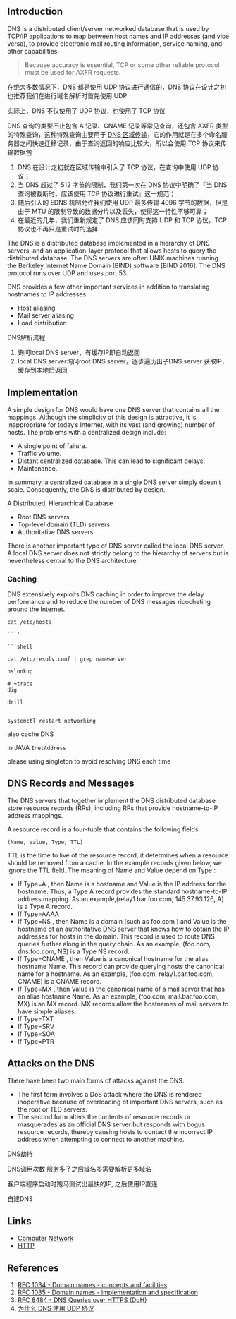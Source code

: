 ## Introduction

DNS is a distributed client/server networked database that is used by TCP/IP applications to map between host names and IP addresses (and vice versa), 
to provide electronic mail routing information, service naming, and other capabilities.

> Because accuracy is essential, TCP or some other reliable protocol must be used for AXFR requests.

在绝大多数情况下，DNS 都是使用 UDP 协议进行通信的，DNS 协议在设计之初也推荐我们在进行域名解析时首先使用 UDP

实际上，DNS 不仅使用了 UDP 协议，也使用了 TCP 协议

DNS 查询的类型不止包含 A 记录、CNAME 记录等常见查询，还包含 AXFR 类型的特殊查询，这种特殊查询主要用于 [DNS 区域传输](https://en.wikipedia.org/wiki/DNS_zone_transfer)，它的作用就是在多个命名服务器之间快速迁移记录，由于查询返回的响应比较大，所以会使用 TCP 协议来传输数据包

1. DNS 在设计之初就在区域传输中引入了 TCP 协议，在查询中使用 UDP 协议；
2. 当 DNS 超过了 512 字节的限制，我们第一次在 DNS 协议中明确了『当 DNS 查询被截断时，应该使用 TCP 协议进行重试』这一规范；
3. 随后引入的 EDNS 机制允许我们使用 UDP 最多传输 4096 字节的数据，但是由于 MTU 的限制导致的数据分片以及丢失，使得这一特性不够可靠；
4. 在最近的几年，我们重新规定了 DNS 应该同时支持 UDP 和 TCP 协议，TCP 协议也不再只是重试时的选择

The DNS is a distributed database implemented in a hierarchy of DNS servers, and an application-layer protocol that allows hosts to query the distributed database. 
The DNS servers are often UNIX machines running the Berkeley Internet Name Domain (BIND) software [BIND 2016]. 
The DNS protocol runs over UDP and uses port 53.


DNS provides a few other important services in addition to translating hostnames to IP addresses:
- Host aliasing
- Mail server aliasing
- Load distribution

DNS解析流程

1. 询问local DNS server，有缓存IP即自动返回
2. local DNS server询问root DNS server，逐步遍历出子DNS server 获取IP，缓存到本地后返回





## Implementation

A simple design for DNS would have one DNS server that contains all the mappings.
Although the simplicity of this design is attractive, it is inappropriate for today’s Internet, with its vast (and growing) number of hosts. 
The problems with a centralized design include:

- A single point of failure.
- Traffic volume.
- Distant centralized database. This can lead to significant delays.
- Maintenance.

In summary, a centralized database in a single DNS server simply doesn’t scale. Consequently, the DNS is distributed by design.

A Distributed, Hierarchical Database

- Root DNS servers
- Top-level domain (TLD) servers
- Authoritative DNS servers

There is another important type of DNS server called the local DNS server. 
A local DNS server does not strictly belong to the hierarchy of servers but is nevertheless central to the DNS architecture.




### Caching

DNS extensively exploits DNS caching in order to improve the delay performance and to reduce the number of DNS messages ricocheting around the Internet.

```shell
cat /etc/hosts

```'

```shell

cat /etc/resolv.conf | grep nameserver

nslookup

# +trace
dig

drill

```

```shell

systemctl restart networking
```

also cache DNS

in JAVA
`InetAddress`

please using singleton to avoid resolving DNS each time

## DNS Records and Messages

The DNS servers that together implement the DNS distributed database store resource records (RRs), including RRs that provide hostname-to-IP address mappings.

A resource record is a four-tuple that contains the following fields:

```
(Name, Value, Type, TTL)
```

TTL is the time to live of the resource record; it determines when a resource should be removed from a cache. 
In the example records given below, we ignore the TTL field. 
The meaning of Name and Value depend on Type :

- If Type=A , then Name is a hostname and Value is the IP address for the hostname. 
  Thus, a Type A record provides the standard hostname-to-IP address mapping. 
  As an example,(relay1.bar.foo.com, 145.37.93.126, A) is a Type A record.
- If Type=AAAA  
- If Type=NS , then Name is a domain (such as foo.com ) and Value is the hostname of an authoritative DNS server that knows how to obtain the IP addresses for hosts in the domain. 
  This record is used to route DNS queries further along in the query chain. 
  As an example, (foo.com, dns.foo.com, NS) is a Type NS record.
- If Type=CNAME , then Value is a canonical hostname for the alias hostname Name. 
  This record can provide querying hosts the canonical name for a hostname. 
  As an example, (foo.com, relay1.bar.foo.com, CNAME) is a CNAME record.
- If Type=MX , then Value is the canonical name of a mail server that has an alias hostname Name.
  As an example, (foo.com, mail.bar.foo.com, MX) is an MX record. 
  MX records allow the hostnames of mail servers to have simple aliases.
- If Type=TXT
- If Type=SRV
- If Type=SOA
- If Type=PTR
  


## Attacks on the DNS

There have been two main forms of attacks against the DNS. 
- The first form involves a DoS attack where the DNS is rendered inoperative because of overloading of important DNS servers, such as the root or TLD servers. 
- The second form alters the contents of resource records or masquerades as an official DNS server but responds with bogus resource records, 
  thereby causing hosts to contact the incorrect IP address when attempting to connect to another machine.


DNS劫持

DNS调用次数 服务多了之后域名多需要解析更多域名

客户端程序启动时跑马测试出最快的IP, 之后使用IP直连

自建DNS



## Links

- [Computer Network](/docs/CS/CN/CN.md)
- [HTTP](/docs/CS/CN/HTTP/HTTP.md)

## References

1. [RFC 1034 - Domain names - concepts and facilities](https://datatracker.ietf.org/doc/html/rfc1034)
2. [RFC 1035 - Domain names - implementation and specification](https://datatracker.ietf.org/doc/html/rfc1035)
3. [RFC 8484 - DNS Queries over HTTPS (DoH)](https://datatracker.ietf.org/doc/html/rfc8484)
4. [为什么 DNS 使用 UDP 协议](https://draven.co/whys-the-design-dns-udp-tcp/)